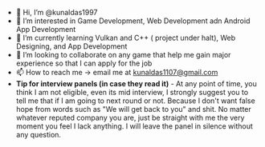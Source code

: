 - 👋 Hi, I’m @kunaldas1997
- 👀 I’m interested in Game Development, Web Development adn Android App Development
- 🌱 I’m currently learning Vulkan and C++ ( project under halt), Web Designing, and App Development
- 💞️ I’m looking to collaborate on any game that help me gain major experience so that I can apply for the job
- 📫 How to reach me -> email me at kunaldas1107@gmail.com
- **Tip for interview panels (in case they read it)** - At any point of time, you think I am not eligible, even its mid interview, I strongly suggest you to tell me that if I am going to next round or not. Because I don't want false hope from words such as "We will get back to you" and shit. No matter whatever reputed company you are, just be straight with me the very moment you feel I lack anything. I will leave the panel in silence without any question.
<!---
kunaldas1997/kunaldas1997 is a ✨ special ✨ repository because its `README.md` (this file) appears on your GitHub profile.
You can click the Preview link to take a look at your changes.
--->
